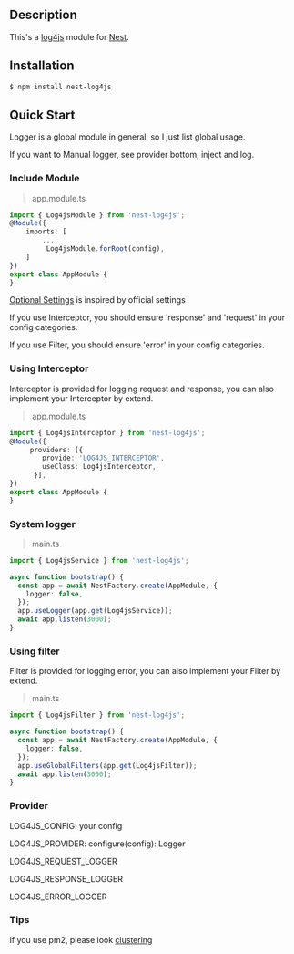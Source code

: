 ## Description
This's a [log4js](https://github.com/log4js-node/log4js-node) module for [Nest](https://github.com/nestjs/nest).

## Installation

```bash
$ npm install nest-log4js
```

## Quick Start

Logger is a global module in general, so I just list global usage.

If you want to Manual logger, see provider bottom, inject and log.

### Include Module

>app.module.ts

```ts
import { Log4jsModule } from 'nest-log4js';
@Module({
    imports: [
        ...
         Log4jsModule.forRoot(config),
    ]
})
export class AppModule {
}

```
[Optional Settings](https://log4js-node.github.io/log4js-node/api.html)
is inspired by official settings

If you use Interceptor, you should ensure 'response' and 'request' in your config categories.

If you use Filter, you should ensure 'error' in your config categories.

### Using Interceptor
Interceptor is provided for logging request and response, you can also implement your Interceptor by extend.

>app.module.ts

```ts
import { Log4jsInterceptor } from 'nest-log4js';
@Module({
     providers: [{
        provide: 'LOG4JS_INTERCEPTOR',
        useClass: Log4jsInterceptor,
      }],
})
export class AppModule {
}
```

### System logger

>main.ts

```ts
import { Log4jsService } from 'nest-log4js';

async function bootstrap() {
  const app = await NestFactory.create(AppModule, {
    logger: false,
  });
  app.useLogger(app.get(Log4jsService));
  await app.listen(3000);
}
```

### Using filter
Filter is provided for logging error, you can also implement your Filter by extend.

> main.ts

```ts
import { Log4jsFilter } from 'nest-log4js';

async function bootstrap() {
  const app = await NestFactory.create(AppModule, {
    logger: false,
  });
  app.useGlobalFilters(app.get(Log4jsFilter));
  await app.listen(3000);
}
```

### Provider

LOG4JS_CONFIG: your config

LOG4JS_PROVIDER: configure(config): Logger

LOG4JS_REQUEST_LOGGER

LOG4JS_RESPONSE_LOGGER

LOG4JS_ERROR_LOGGER 

### Tips

If you use pm2, please look [clustering](https://log4js-node.github.io/log4js-node/clustering.html)